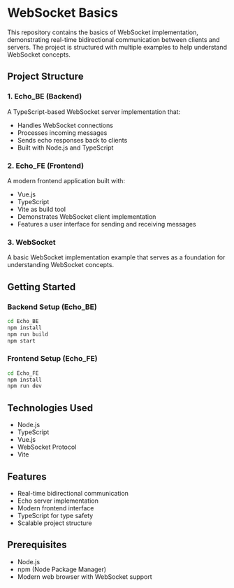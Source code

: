 # WebSocket Basics

This repository contains the basics of WebSocket implementation, demonstrating real-time bidirectional communication between clients and servers. The project is structured with multiple examples to help understand WebSocket concepts.

## Project Structure

### 1. Echo_BE (Backend)
A TypeScript-based WebSocket server implementation that:
- Handles WebSocket connections
- Processes incoming messages
- Sends echo responses back to clients
- Built with Node.js and TypeScript

### 2. Echo_FE (Frontend)
A modern frontend application built with:
- Vue.js
- TypeScript
- Vite as build tool
- Demonstrates WebSocket client implementation
- Features a user interface for sending and receiving messages

### 3. WebSocket
A basic WebSocket implementation example that serves as a foundation for understanding WebSocket concepts.

## Getting Started

### Backend Setup (Echo_BE)
```bash
cd Echo_BE
npm install
npm run build
npm start
```

### Frontend Setup (Echo_FE)
```bash
cd Echo_FE
npm install
npm run dev
```

## Technologies Used
- Node.js
- TypeScript
- Vue.js
- WebSocket Protocol
- Vite

## Features
- Real-time bidirectional communication
- Echo server implementation
- Modern frontend interface
- TypeScript for type safety
- Scalable project structure

## Prerequisites
- Node.js
- npm (Node Package Manager)
- Modern web browser with WebSocket support

